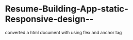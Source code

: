 # Resume-Building-App-static-Responsive-design--
converted a html document with using flex and anchor tag
